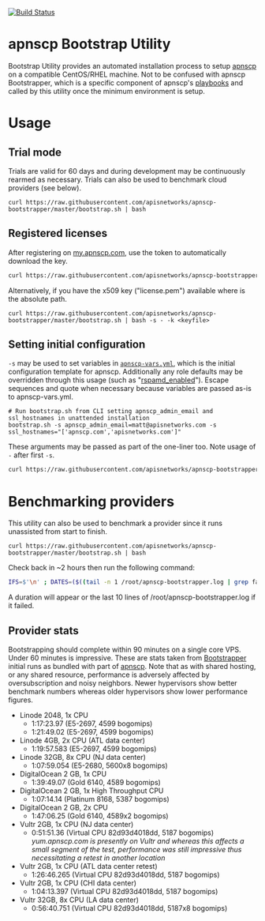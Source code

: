 [![Build Status](https://travis-ci.org/apisnetworks/apnscp-bootstrapper.svg?branch=master)](https://travis-ci.org/apisnetworks/apnscp-bootstrapper)

# apnscp Bootstrap Utility
Bootstrap Utility provides an automated installation process to setup [apnscp](https://apnscp.com) on a compatible CentOS/RHEL machine. Not to be confused with apnscp Bootstrapper, which is a specific component of apnscp's [playbooks](https://github.com/apisnetworks/apnscp-playbooks) and called by this utility once the minimum environment is setup.

# Usage
## Trial mode
Trials are valid for 60 days and during development may be continuously rearmed as necessary. Trials can also be used to benchmark cloud providers (see below).

```shell
curl https://raw.githubusercontent.com/apisnetworks/apnscp-bootstrapper/master/bootstrap.sh | bash
```

## Registered licenses
After registering on [my.apnscp.com](https://my.apnscp.com), use the token to automatically download the key.
```bash
curl https://raw.githubusercontent.com/apisnetworks/apnscp-bootstrapper/master/bootstrap.sh | bash -s - <api token>
```

Alternatively, if you have the x509 key ("license.pem") available where <keyfile> is the absolute path.
```shell
curl https://raw.githubusercontent.com/apisnetworks/apnscp-bootstrapper/master/bootstrap.sh | bash -s - -k <keyfile>
```

## Setting initial configuration

`-s` may be used to set variables in [`apnscp-vars.yml`](https://github.com/apisnetworks/apnscp-playbooks/blob/master/apnscp-vars.yml), which is the initial configuration template for apnscp. Additionally any role defaults may be overridden through this usage (such as "[rspamd_enabled](https://github.com/apisnetworks/apnscp-playbooks/blob/master/roles/mail/rspamd/defaults/main.yml)"). Escape sequences and quote when necessary because variables are passed as-is to apnscp-vars.yml.

```shell
# Run bootstrap.sh from CLI setting apnscp_admin_email and ssl_hostnames in unattended installation
bootstrap.sh -s apnscp_admin_email=matt@apisnetworks.com -s ssl_hostnames="['apnscp.com','apisnetworks.com']"
```

These arguments may be passed as part of the one-liner too. Note usage of `-` after first `-s`.

```bash
curl https://raw.githubusercontent.com/apisnetworks/apnscp-bootstrapper/master/bootstrap.sh | bash -s - -s apnscp_admin_email=matt@apisnetworks.com -s ssl_hostnames="['apnscp.com','apisnetworks.com']"
```



# Benchmarking providers

This utility can also be used to benchmark a provider since it runs unassisted from start to finish.

```shell
curl https://raw.githubusercontent.com/apisnetworks/apnscp-bootstrapper/master/bootstrap.sh | bash
```

Check back in ~2 hours then run the following command:

```bash
IFS=$'\n' ; DATES=($((tail -n 1 /root/apnscp-bootstrapper.log | grep failed=0 ; grep -m 1 'u=root' /root/apnscp-bootstrapper.log ) | awk '{print $1, $2}')) ; [[ ${#DATES[@]} -eq 2 ]] && python -c 'from datetime import datetime; import sys; format="%Y-%m-%d %H:%M:%S,%f";print datetime.strptime(sys.argv[1], format)-datetime.strptime(sys.argv[2], format)' "${DATES[0]}" "${DATES[1]}" || (echo -e "\n>>> Unable to verify Bootstrapper completed - is Ansible still running or did it fail? Last 10 lines follow" && tail -n 10 /root/apnscp-bootstrapper.log)
```

A duration will appear or the last 10 lines of /root/apnscp-bootstrapper.log if it failed.

## Provider stats

Bootstrapping should complete within 90 minutes on a single core VPS. Under 60 minutes is impressive. These are stats taken from [Bootstrapper](https://github.com/apisnetworks/apnscp-playbooks) initial runs as bundled with part of [apnscp](https://apisnetworks.com). Note that as with shared hosting, or any shared resource, performance is adversely affected by oversubscription and noisy neighbors. Newer hypervisors show better benchmark numbers whereas older hypervisors show lower performance figures.

* Linode 2048, 1x CPU
  * 1:17:23.97 (E5-2697, 4599 bogomips)
  * 1:21:49.02 (E5-2697, 4599 bogomips)
* Linode 4GB, 2x CPU (ATL data center)
  * 1:19:57.583 (E5-2697, 4599 bogomips)
* Linode 32GB, 8x CPU (NJ data center)
  * 1:07:59.054 (E5-2680, 5600x8 bogomips)
* DigitalOcean 2 GB, 1x CPU
  * 1:39:49.07 (Gold 6140, 4589 bogomips)
* DigitalOcean 2 GB, 1x High Throughput CPU
  * 1:07:14.14 (Platinum 8168, 5387 bogomips)
* DigitalOcean 2 GB, 2x CPU
  * 1:47:06.25 (Gold 6140, 4589x2 bogomips)
* Vultr 2GB, 1x CPU (NJ data center)
  * 0:51:51.36 (Virtual CPU 82d93d4018dd, 5187 bogomips)
    *yum.apnscp.com is presently on Vultr and whereas this affects a small segment of the test, performance was still impressive thus necessitating a retest in another location*
* Vultr 2GB, 1x CPU (ATL data center retest)
  * 1:26:46.265 (Virtual CPU 82d93d4018dd, 5187 bogomips)
* Vultr 2GB, 1x CPU (CHI data center)
  * 1:04:13.397 (Virtual CPU 82d93d4018dd, 5187 bogomips)
* Vultr 32GB, 8x CPU (LA data center)
  * 0:56:40.751 (Virtual CPU 82d93d4018dd, 5187x8 bogomips)
  
